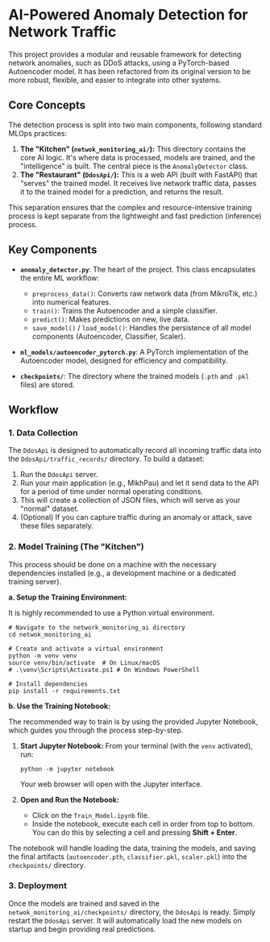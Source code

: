 # AI-Powered Anomaly Detection for Network Traffic

This project provides a modular and reusable framework for detecting network anomalies, such as DDoS attacks, using a PyTorch-based Autoencoder model. It has been refactored from its original version to be more robust, flexible, and easier to integrate into other systems.

## Core Concepts

The detection process is split into two main components, following standard MLOps practices:

1.  **The "Kitchen" (`netwok_monitoring_ai/`):** This directory contains the core AI logic. It's where data is processed, models are trained, and the "intelligence" is built. The central piece is the `AnomalyDetector` class.
2.  **The "Restaurant" (`DdosApi/`):** This is a web API (built with FastAPI) that "serves" the trained model. It receives live network traffic data, passes it to the trained model for a prediction, and returns the result.

This separation ensures that the complex and resource-intensive training process is kept separate from the lightweight and fast prediction (inference) process.

## Key Components

-   **`anomaly_detector.py`**: The heart of the project. This class encapsulates the entire ML workflow:
    -   `preprocess_data()`: Converts raw network data (from MikroTik, etc.) into numerical features.
    -   `train()`: Trains the Autoencoder and a simple classifier.
    -   `predict()`: Makes predictions on new, live data.
    -   `save_model()` / `load_model()`: Handles the persistence of all model components (Autoencoder, Classifier, Scaler).

-   **`ml_models/autoencoder_pytorch.py`**: A PyTorch implementation of the Autoencoder model, designed for efficiency and compatibility.

-   **`checkpoints/`**: The directory where the trained models (`.pth` and `.pkl` files) are stored.

## Workflow

### 1. Data Collection

The `DdosApi` is designed to automatically record all incoming traffic data into the `DdosApi/traffic_records/` directory. To build a dataset:

1.  Run the `DdosApi` server.
2.  Run your main application (e.g., MikhPau) and let it send data to the API for a period of time under normal operating conditions.
3.  This will create a collection of JSON files, which will serve as your "normal" dataset.
4.  (Optional) If you can capture traffic during an anomaly or attack, save these files separately.

### 2. Model Training (The "Kitchen")

This process should be done on a machine with the necessary dependencies installed (e.g., a development machine or a dedicated training server).

**a. Setup the Training Environment:**

It is highly recommended to use a Python virtual environment.

```shell
# Navigate to the network_monitoring_ai directory
cd netwok_monitoring_ai

# Create and activate a virtual environment
python -m venv venv
source venv/bin/activate  # On Linux/macOS
# .\venv\Scripts\Activate.ps1 # On Windows PowerShell

# Install dependencies
pip install -r requirements.txt 
```
**b. Use the Training Notebook:**

The recommended way to train is by using the provided Jupyter Notebook, which guides you through the process step-by-step.

1.  **Start Jupyter Notebook:**
    From your terminal (with the `venv` activated), run:
    ```shell
    python -m jupyter notebook
    ```
    Your web browser will open with the Jupyter interface.

2.  **Open and Run the Notebook:**
    -   Click on the `Train_Model.ipynb` file.
    -   Inside the notebook, execute each cell in order from top to bottom. You can do this by selecting a cell and pressing **Shift + Enter**.

The notebook will handle loading the data, training the models, and saving the final artifacts (`autoencoder.pth`, `classifier.pkl`, `scaler.pkl`) into the `checkpoints/` directory.

### 3. Deployment

Once the models are trained and saved in the `netwok_monitoring_ai/checkpoints/` directory, the `DdosApi` is ready. Simply restart the `DdosApi` server. It will automatically load the new models on startup and begin providing real predictions.
